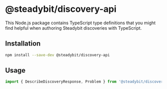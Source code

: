 # @steadybit/discovery-api

This Node.js package contains TypeScript type definitions that you might
find helpful when authoring Steadybit discoveries with TypeScript.

## Installation

```sh
npm install --save-dev @steadybit/discovery-api
```

## Usage

```typescript
import { DescribeDiscoveryResponse, Problem } from '@steadybit/discovery-api';
```